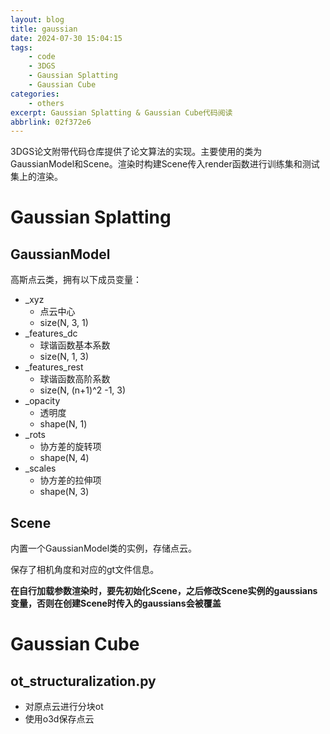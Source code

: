 ```yaml
---
layout: blog
title: gaussian
date: 2024-07-30 15:04:15
tags:
    - code
    - 3DGS
    - Gaussian Splatting
    - Gaussian Cube
categories:
    - others
excerpt: Gaussian Splatting & Gaussian Cube代码阅读
abbrlink: 02f372e6
---
```

3DGS论文附带代码仓库提供了论文算法的实现。主要使用的类为GaussianModel和Scene。渲染时构建Scene传入render函数进行训练集和测试集上的渲染。
# Gaussian Splatting
## GaussianModel
高斯点云类，拥有以下成员变量：
- _xyz 
  - 点云中心
  - size(N, 3, 1)
- _features_dc
  - 球谐函数基本系数
  - size(N, 1, 3)
- _features_rest
  - 球谐函数高阶系数
  - size(N, (n+1)^2 -1, 3)
- _opacity
  - 透明度
  - shape(N, 1)
- _rots
  - 协方差的旋转项
  - shape(N, 4)
- _scales
  - 协方差的拉伸项
  - shape(N, 3)

## Scene
内置一个GaussianModel类的实例，存储点云。

保存了相机角度和对应的gt文件信息。

**在自行加载参数渲染时，要先初始化Scene，之后修改Scene实例的gaussians变量，否则在创建Scene时传入的gaussians会被覆盖**

# Gaussian Cube
## ot_structuralization.py
- 对原点云进行分块ot
- 使用o3d保存点云
